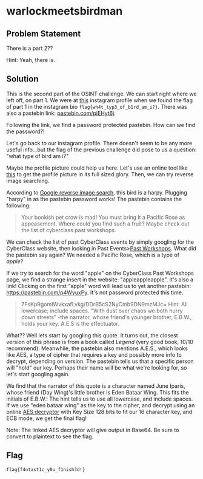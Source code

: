 # warlockmeetsbirdman
## Problem Statement

There is a part 2??

Hint: Yeah, there is.

## Solution

This is the second part of the OSINT challenge. We can start right where we left off, on part 1. We were at [this](https://www.instagram.com/irrkqlukkirr/) instagram profile when we found the flag of part 1 in the instagram bio `flag{wh4t_typ3_of_b1rd_am_i?}`.
There was also a pastebin link: [pastebin.com/piEHyt6j](pastebin.com/piEHyt6j).

Following the link, we find a password protected pastebin. How can we find the password?!

Let's go back to our instagram profile. There doesn't seem to be any more useful info...but the flag of the previous challenge did pose to us a question: "what type of bird am i?"

Maybe the profile picture could help us here. Let's use an online tool like [this](https://www.instadp.com/article/5/how-to-download-instagram-profile-picture-in-its-original-quality.html)
to get the profile picture in its full sized glory. Then, we can try reverse image searching.

According to [Google reverse image search](https://www.google.com/imghp?hl=en), this bird is a harpy. Plugging "harpy" in as the pastebin password works! The pastebin contains the following:

> 	Your bookish pet crow is mad! You must bring it a Pacific Rose as appeasement. Where could you find such a fruit? Maybe check out the list of cyberclass past workshops.

We can check the list of past CyberClass events by simply googling for the CyberClass website, then looking in Past Events>[Past Workshops](https://sites.google.com/view/cyberclassroom/past-events/past-workshops).
What did the pastebin say again? We needed a Pacific Rose, which is a type of *apple*?

If we try to search for the word "apple" on the CyberClass Past Workshops page, we find a strange insert in the website: "appleappleapple". It's also a link! Clicking on the first "apple" word will lead us to yet another pastebin: https://pastebin.com/p4WyuxPy.
It's not password protected this time.

> 	7FsKpRgomIWvkxafLvkg/DDrB5cS2NyCmb9DN9mzMJc=
Hint: All lowercase; include spaces.
"With dust over chaos we both hurry down streets"
-the narrator, whose friend's younger brother, E.B.W., holds your key. A.E.S is the effectuator.

What?? Well lets start by googling this quote. It turns out, the closest version of this phrase is from a book called *Legend* (very good book, 10/10 recommend). Meanwhile, the pastebin also mentions A.E.S., which looks like AES, a type of cipher that requires a key and possibly more info to decrypt, depending on version. The pastebin tells us that a specific person will "hold" our key. Perhaps their name will be what we're looking for, so let's start googling again.

We find that the narrator of this quote is a character named June Iparis, whose friend (Day Wing)'s little brother is Eden Bataar Wing. This fits the initials of E.B.W.! The hint tells us to use all lowercase, and include spaces. If we use "eden bataar wing" as the key to the cipher, and decrypt using an online [AES decryptor](https://www.devglan.com/online-tools/aes-encryption-decryption) with Key Size 128 bits to fit our 16 character key, and ECB mode, we get the final flag!

Note: The linked AES decryptor will give output in Base64. Be sure to convert to plaintext to see the flag.


## Flag
`flag{f4ntast1c_y0u_f1nish3d!}`
